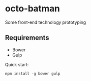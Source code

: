 octo-batman
===========

Some front-end technology prototyping

Requirements
------------

* Bower
* Gulp

Quick start:

	npm install -g bower gulp
